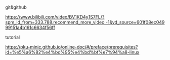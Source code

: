 git&github

https://www.bilibili.com/video/BV1KD4y1S7FL/?spm_id_from=333.788.recommend_more_video.-1&vd_source=601f08ec04999151a4b161c6634f56ff

tutorial

https://pku-minic.github.io/online-doc/#/preface/prerequisites?id=%e5%a6%82%e4%bd%95%e4%bd%bf%e7%94%a8-linux